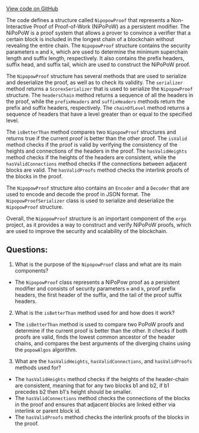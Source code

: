 [View code on GitHub](https://github.com/ergoplatform/ergo/src/main/scala/org/ergoplatform/modifiers/history/popow/NipopowProof.scala)

The code defines a structure called `NipopowProof` that represents a Non-Interactive Proof of Proof-of-Work (NiPoPoW) as a persistent modifier. The NiPoPoW is a proof system that allows a prover to convince a verifier that a certain block is included in the longest chain of a blockchain without revealing the entire chain. The `NipopowProof` structure contains the security parameters `m` and `k`, which are used to determine the minimum superchain length and suffix length, respectively. It also contains the prefix headers, suffix head, and suffix tail, which are used to construct the NiPoPoW proof.

The `NipopowProof` structure has several methods that are used to serialize and deserialize the proof, as well as to check its validity. The `serializer` method returns a `ScorexSerializer` that is used to serialize the `NipopowProof` structure. The `headersChain` method returns a sequence of all the headers in the proof, while the `prefixHeaders` and `suffixHeaders` methods return the prefix and suffix headers, respectively. The `chainOfLevel` method returns a sequence of headers that have a level greater than or equal to the specified level.

The `isBetterThan` method compares two `NipopowProof` structures and returns true if the current proof is better than the other proof. The `isValid` method checks if the proof is valid by verifying the consistency of the heights and connections of the headers in the proof. The `hasValidHeights` method checks if the heights of the headers are consistent, while the `hasValidConnections` method checks if the connections between adjacent blocks are valid. The `hasValidProofs` method checks the interlink proofs of the blocks in the proof.

The `NipopowProof` structure also contains an `Encoder` and a `Decoder` that are used to encode and decode the proof in JSON format. The `NipopowProofSerializer` class is used to serialize and deserialize the `NipopowProof` structure.

Overall, the `NipopowProof` structure is an important component of the `ergo` project, as it provides a way to construct and verify NiPoPoW proofs, which are used to improve the security and scalability of the blockchain.
## Questions: 
 1. What is the purpose of the `NipopowProof` class and what are its main components?
- The `NipopowProof` class represents a NiPoPow proof as a persistent modifier and consists of security parameters `m` and `k`, proof prefix headers, the first header of the suffix, and the tail of the proof suffix headers.
2. What is the `isBetterThan` method used for and how does it work?
- The `isBetterThan` method is used to compare two PoPoW proofs and determine if the current proof is better than the other. It checks if both proofs are valid, finds the lowest common ancestor of the header chains, and compares the best arguments of the diverging chains using the `popowAlgos` algorithm.
3. What are the `hasValidHeights`, `hasValidConnections`, and `hasValidProofs` methods used for?
- The `hasValidHeights` method checks if the heights of the header-chain are consistent, meaning that for any two blocks b1 and b2, if b1 precedes b2 then b1's height should be smaller.
- The `hasValidConnections` method checks the connections of the blocks in the proof and ensures that adjacent blocks are linked either via interlink or parent block id.
- The `hasValidProofs` method checks the interlink proofs of the blocks in the proof.